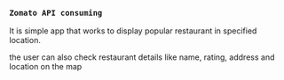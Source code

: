 ### `Zomato API consuming`

It is simple app that works to display popular restaurant in specified location. 

the user can also check restaurant details like name, rating, address and location on the map
